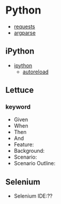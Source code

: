 # Python
* [requests][]
* [argparse][]

## iPython
* [ipython][]
  * [autoreload][] 

## Lettuce
### keyword
* Given
* When
* Then
* And
* Feature:
* Background:
* Scenario:
* Scenario Outline:

## Selenium
* Selenium IDE:??

[requests]: http://docs.python-requests.org/en/latest/ 'requests documents'
[ipython]: http://ipython.org/ 'ipython'
[autoreload]: http://ipython.org/ipython-doc/dev/config/extensions/autoreload.html 'auto reload in iPython'
[argparse]: https://docs.python.org/2/library/optparse.html 'oprparse'